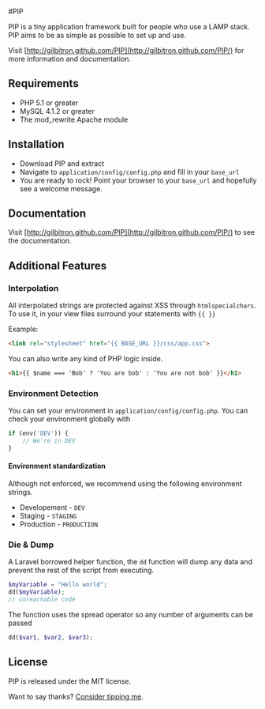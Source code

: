 #PIP

PIP is a tiny application framework built for people who use a LAMP stack. PIP aims to be as simple as possible to set up and use.

Visit [http://gilbitron.github.com/PIP](http://gilbitron.github.com/PIP/) for more information and documentation.

## Requirements

* PHP 5.1 or greater
* MySQL 4.1.2 or greater
* The mod_rewrite Apache module

## Installation

* Download PIP and extract
* Navigate to `application/config/config.php` and fill in your `base_url`
* You are ready to rock! Point your browser to your `base_url` and hopefully see a welcome message.

## Documentation

Visit [http://gilbitron.github.com/PIP](http://gilbitron.github.com/PIP/) to see the documentation.

## Additional Features

### Interpolation
All interpolated strings are protected against XSS through `htmlspecialchars`.
To use it, in your view files surround your statements with `{{ }}`

Example:
```HTML
<link rel="stylesheet" href="{{ BASE_URL }}/css/app.css">
```

You can also write any kind of PHP logic inside.
```HTML
<h1>{{ $name === 'Bob' ? 'You are bob' : 'You are not bob' }}</h1>
```

### Environment Detection
You can set your environment in `application/config/config.php`.
You can check your environment globally with
```PHP
if (env('DEV')) {
    // We're in DEV
}
```

#### Environment standardization
Although not enforced, we recommend using the following environment strings.
* Developement - `DEV`
* Staging - `STAGING`
* Production - `PRODUCTION`

### Die & Dump
A Laravel borrowed helper function, the `dd` function will dump any data and
prevent the rest of the script from executing.

```PHP
$myVariable = "Hello world";
dd($myVariable);
// unreachable code
```

The function uses the spread operator so any number of arguments can be passed
```PHP
dd($var1, $var2, $var3);
```

## License

PIP is released under the MIT license.

Want to say thanks? [Consider tipping me](https://www.gittip.com/gilbitron).
